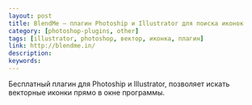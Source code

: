 ```yaml
---
layout: post
title: BlendMe — плагин Photoship и Illustrator для поиска иконок
category: [photoshop-plugins, other]
tags: [illustrator, photoshop, вектор, иконка, плагин]
link: http://blendme.in/
description:
keywords:
---
```


<p>Бесплатный плагин для Photoship и Illustrator, позволяет искать векторные иконки прямо в окне программы.</p>
